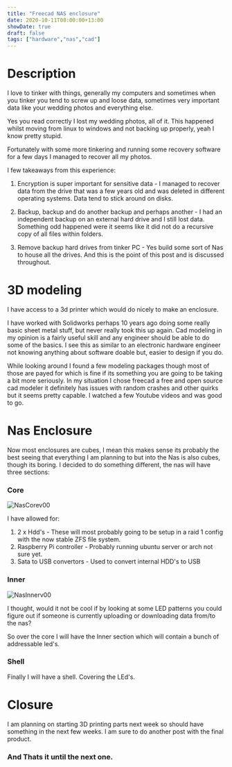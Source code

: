 ```yaml
---
title: "Freecad NAS enclosure"
date: 2020-10-11T08:00:00+13:00
showDate: true
draft: false
tags: ["hardware","nas","cad"]
---
```


# Description

I love to tinker with things, generally my computers and sometimes when you tinker you tend to screw up and loose data, sometimes very important data like your wedding photos and everything else. 

Yes you read correctly I lost my wedding photos, all of it. This happened whilst moving from linux to windows and not backing up properly, yeah I know pretty stupid.

Fortunately with some more tinkering and running some recovery software for a few days I managed to recover all my photos.

I few takeaways from this experience:

1. Encryption is super important for sensitive data - I managed to recover data from the drive that was a few years old and was deleted in different operating systems. Data tend to stick around on disks.

2. Backup, backup and do another backup and perhaps another - I had an independent backup on an external hard drive and I still lost data. Something odd happened were it seems like it did not do a recursive copy of all files within folders.

3. Remove backup hard drives from tinker PC - Yes build some sort of Nas to house all the drives. And this is the point of this post and is discussed throughout.

# 3D modeling

I have access to a 3d printer which would do nicely to make an enclosure.

I have worked with Solidworks perhaps 10 years ago doing some really basic sheet metal stuff, but never really took this up again. Cad modeling in my opinion is a fairly useful skill and any engineer should be able to do some of the basics. I see this as similar to an electronic hardware engineer not knowing anything about software doable but, easier to design if you do.

While looking around I found a few modeling packages though most of those are payed for which is fine if its something you are going to be taking a bit more seriously. In my situation I chose freecad a free and open source cad modeler it definitely has issues with random crashes and other quirks but it seems pretty capable. I watched a few Youtube videos and was good to go.

# Nas Enclosure

Now most enclosures are cubes, I mean this makes sense its probably the best seeing that everything I am planning to but into the Nas is also cubes, though its boring. I decided to do something different, the nas will have three sections:

### Core

![NasCorev00](/AkadupTinker/gallery/nas_core.png)

I have allowed for:

1. 2 x Hdd's - These will most probably going to be setup in a raid 1 config with the now stable ZFS file system.
2. Raspberry Pi controller - Probably running ubuntu server or arch not sure yet.
3. Sata to USB convertors - Used to convert internal HDD's to USB

### Inner

![NasInnerv00](/AkadupTinker/gallery/nas_inner.png)

I thought, would it not be cool if by looking at some LED patterns you could figure out if someone is currently uploading or downloading data from/to the nas? 

So over the core I will have the Inner section which will contain a bunch of addressable led's.

### Shell

Finally I will have a shell. Covering the LEd's.


# Closure

I am planning on starting 3D printing parts next week so should have something in the next few weeks. I am sure to do another post with the final product.


### __And Thats it until the next one.__